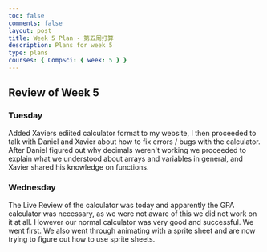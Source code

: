 ```yaml
---
toc: false
comments: false
layout: post
title: Week 5 Plan - 第五周打算
description: Plans for week 5
type: plans
courses: { CompSci: { week: 5 } }
---
```


## Review of Week 5
 
### Tuesday
Added Xaviers ediited calculator format to my website, I then proceeded to talk with Daniel and Xavier about how to fix errors / bugs with the calculator. After Daniel figured out why decimals weren't working we proceeded to explain what we understood about arrays and variables in general, and Xavier shared his knowledge on functions.

### Wednesday
The Live Review of the calculator was  today and apparently the GPA calculator was necessary, as we were not aware of this we did not work on it at all. However our normal calculator was very good and successful. We went first. We also went through animating with a sprite sheet and are now trying to figure out how to use sprite sheets.